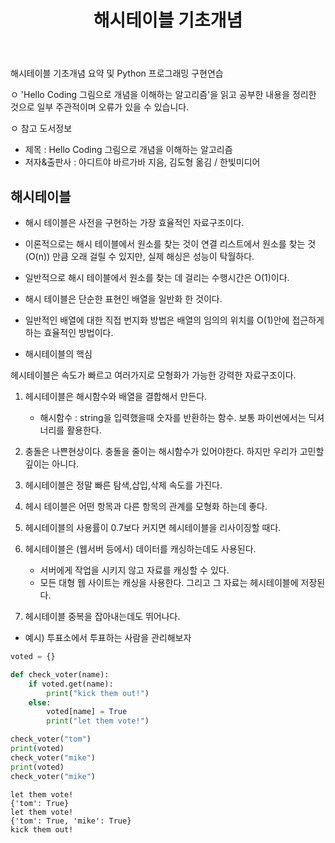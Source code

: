 ﻿---
layout: post
title: "해시테이블 기초개념"
tags: [Python, 자료구조 알고리즘]
comments: true
---

해시테이블 기초개념 요약 및 Python 프로그래밍 구현연습

ㅇ 'Hello Coding 그림으로 개념을 이해하는 알고리즘'을 읽고 공부한 내용을 정리한 것으로 일부 주관적이며 오류가 있을 수 있습니다.

ㅇ 참고 도서정보
- 제목 : Hello Coding 그림으로 개념을 이해하는 알고리즘
- 저자&출판사 : 아디트야 바르가바 지음, 김도형 옮김 / 한빛미디어

## 해시테이블

- 해시 테이블은 사전을 구현하는 가장 효율적인 자료구조이다.

- 이론적으로는 해시 테이블에서 원소를 찾는 것이 연결 리스트에서 원소를 찾는 것 (O(n)) 만큼 오래 걸릴 수 있지만, 실제 해싱은 성능이 탁월하다.

- 일반적으로 해시 테이블에서 원소를 찾는 데 걸리는 수행시간은 O(1)이다.

- 해시 테이블은 단순한 표현인 배열을 일반화 한 것이다.

- 일반적인 배열에 대한 직접 번지화 방법은 배열의 임의의 위치를 O(1)안에 접근하게 하는 효율적인 방법이다.

- 해시테이블의 핵심

헤시테이블은 속도가 빠르고 여러가지로 모형화가 가능한 강력한 자료구조이다.

1. 헤시테이블은 해시함수와 배열을 결합해서 만든다.

   * 해시함수 : string을 입력했을때 숫자를 반환하는 함수. 보통 파이썬에서는 딕셔너리를 활용한다.


2. 충돌은 나쁜현상이다. 충돌을 줄이는 해시함수가 있어야한다. 하지만 우리가 고민할 깊이는 아니다.


3. 헤시테이블은 정말 빠른 탐색,삽입,삭제 속도를 가진다.


4. 헤시 테이블은 어떤 항목과 다른 항목의 관계를 모형화 하는데 좋다.


5. 헤시테이블의 사용률이 0.7보다 커지면 헤시테이블을 리사이징할 때다.


6. 헤시테이블은 (웹서버 등에서) 데이터를 캐싱하는데도 사용된다.
   - 서버에게 작업을 시키지 않고 자료를 캐싱할 수 있다.
   - 모든 대형 웹 사이트는 캐싱을 사용한다. 그리고 그 자료는 헤시테이블에 저장된다.
     
     
7. 헤시테이블 중복을 잡아내는데도 뛰어나다.

- 예시) 투표소에서 투표하는 사람을 관리해보자


```python
voted = {}

def check_voter(name):
    if voted.get(name):
        print("kick them out!")
    else:
        voted[name] = True
        print("let them vote!")

check_voter("tom")
print(voted)
check_voter("mike")
print(voted)
check_voter("mike")
```

    let them vote!
    {'tom': True}
    let them vote!
    {'tom': True, 'mike': True}
    kick them out!
    
